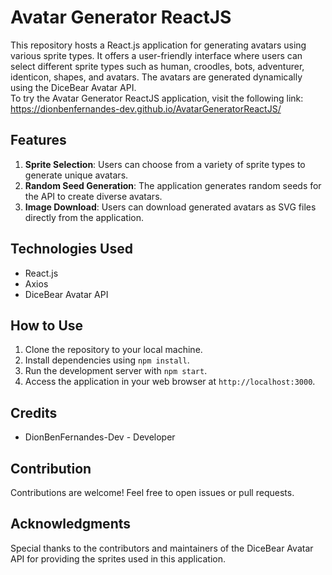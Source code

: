 # Avatar Generator ReactJS

This repository hosts a React.js application for generating avatars using various sprite types. It offers a user-friendly interface where users can select different sprite types such as human, croodles, bots, adventurer, identicon, shapes, and avatars. The avatars are generated dynamically using the DiceBear Avatar API.<br>
To try the Avatar Generator ReactJS application, visit the following link: https://dionbenfernandes-dev.github.io/AvatarGeneratorReactJS/

## Features
1. **Sprite Selection**: Users can choose from a variety of sprite types to generate unique avatars.
2. **Random Seed Generation**: The application generates random seeds for the API to create diverse avatars.
3. **Image Download**: Users can download generated avatars as SVG files directly from the application.

## Technologies Used
- React.js
- Axios
- DiceBear Avatar API

## How to Use
1. Clone the repository to your local machine.
2. Install dependencies using `npm install`.
3. Run the development server with `npm start`.
4. Access the application in your web browser at `http://localhost:3000`.

## Credits
- DionBenFernandes-Dev - Developer

## Contribution
Contributions are welcome! Feel free to open issues or pull requests.

## Acknowledgments
Special thanks to the contributors and maintainers of the DiceBear Avatar API for providing the sprites used in this application.
